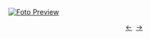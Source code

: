 [![Foto Preview](preview/n538.avif)](https://20essentials.github.io/project-000-538)

<div align="center" style="display: flex; justify-content: center;">
  <a  href="https://github.com/20essentials/project-000-537" target="_blank">&#8592;</a>
  &nbsp;&nbsp;
  <a  href="https://github.com/20essentials/project-000-539" target="_blank">&#8594;</a>
</div>
